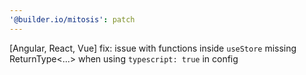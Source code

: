 ```yaml
---
'@builder.io/mitosis': patch
---
```


[Angular, React, Vue] fix: issue with functions inside `useStore` missing ReturnType<...> when using `typescript: true` in config

